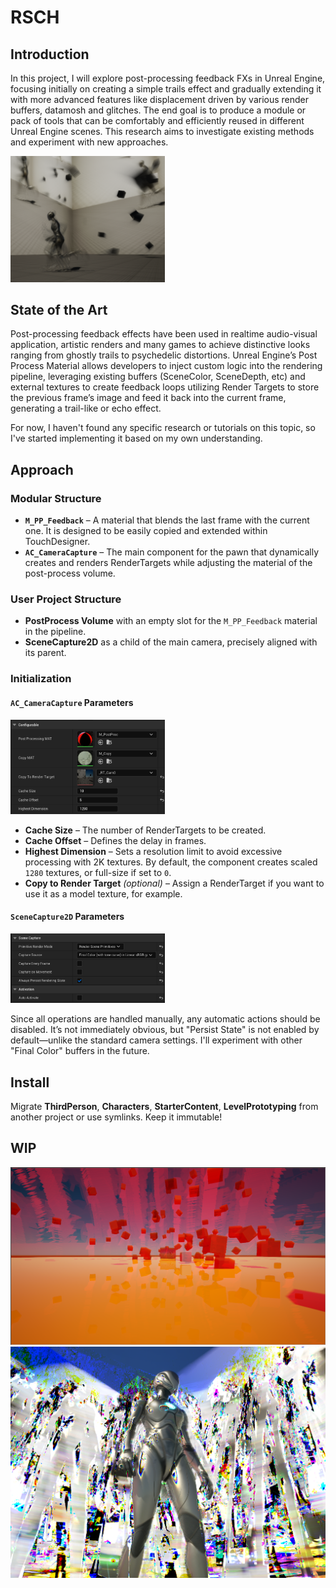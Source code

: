 # RSCH

## Introduction

In this project, I will explore post-processing feedback FXs in Unreal Engine, focusing initially on creating a simple trails effect and gradually extending it with more advanced features like displacement driven by various render buffers, datamosh and glitches. The end goal is to produce a module or pack of tools that can be comfortably and efficiently reused in different Unreal Engine scenes. This research aims to investigate existing methods and experiment with new approaches.

<img src="docs/imgs/Exmpl-0.png" width="49%"/>

## State of the Art

Post-processing feedback effects have been used in realtime audio-visual application, artistic renders and many games to achieve distinctive looks ranging from ghostly trails to psychedelic distortions. Unreal Engine’s Post Process Material allows developers to inject custom logic into the rendering pipeline, leveraging existing buffers (SceneColor, SceneDepth, etc) and external textures to create feedback loops utilizing Render Targets to store the previous frame’s image and feed it back into the current frame, generating a trail-like or echo effect.

For now, I haven't found any specific research or tutorials on this topic, so I've started implementing it based on my own understanding.  

## Approach  

### Modular Structure  
- **`M_PP_Feedback`** – A material that blends the last frame with the current one. It is designed to be easily copied and extended within TouchDesigner.  
- **`AC_CameraCapture`** – The main component for the pawn that dynamically creates and renders RenderTargets while adjusting the material of the post-process volume.  

### User Project Structure  
- **PostProcess Volume** with an empty slot for the `M_PP_Feedback` material in the pipeline.  
- **SceneCapture2D** as a child of the main camera, precisely aligned with its parent.  

### Initialization  

#### `AC_CameraCapture` Parameters  
<img src="docs/imgs/AC_CameraCapture-0.png" width="49%"/>  

- **Cache Size** – The number of RenderTargets to be created.  
- **Cache Offset** – Defines the delay in frames.  
- **Highest Dimension** – Sets a resolution limit to avoid excessive processing with 2K textures. By default, the component creates scaled `1280` textures, or full-size if set to `0`.  
- **Copy to Render Target** *(optional)* – Assign a RenderTarget if you want to use it as a model texture, for example.  

#### `SceneCapture2D` Parameters  
<img src="docs/imgs/SceneCapture2D-0.png" width="49%"/>  

Since all operations are handled manually, any automatic actions should be disabled. It’s not immediately obvious, but "Persist State" is not enabled by default—unlike the standard camera settings. I'll experiment with other "Final Color" buffers in the future.  

## Install
Migrate **ThirdPerson**, **Characters**, **StarterContent**, **LevelPrototyping** from another project or use symlinks. Keep it immutable!

## WIP

<img src="docs/imgs/Exmpl-1.png"/>
<img src="docs/imgs/Exmpl-2.png"/>